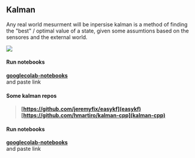 

## Kalman 
Any real world mesurment will be inpersise kalman is a method of 
finding the "best" / optimal value of a state, given some assumtions based
 on the sensores and the external world.


<img src="https://render.githubusercontent.com/render/math?math=\begin{array}{ll}{y_{1}=x+v_{1}} & {e_{1}^{2}=\left(y_{1}-x\right)^{2}} \\ {y_{2}=x+v_{2}} & {e_{2}^{2}=\left(y_{2}-x\right)^{2}} \\ {y_{3}=x+v_{3}} & {e_{3}^{2}=\left(y_{3}-x\right)^{2}} \\ {y_{4}=x+v_{4}} & {e_{4}^{2}=\left(y_{4}-x\right)^{2}}\end{array}">

#### Run notebooks
 **[googlecolab-notebooks](https://colab.research.google.com/notebooks/gpu.ipynb)**    
 and paste link
 
#### Some kalman repos
> **[https://github.com/jeremyfix/easykf](easykf)**    
> **[https://github.com/hmartiro/kalman-cpp](kalman-cpp)**    


#### Run notebooks
 **[googlecolab-notebooks](https://colab.research.google.com/notebooks/gpu.ipynb)**    
 and paste link
 
